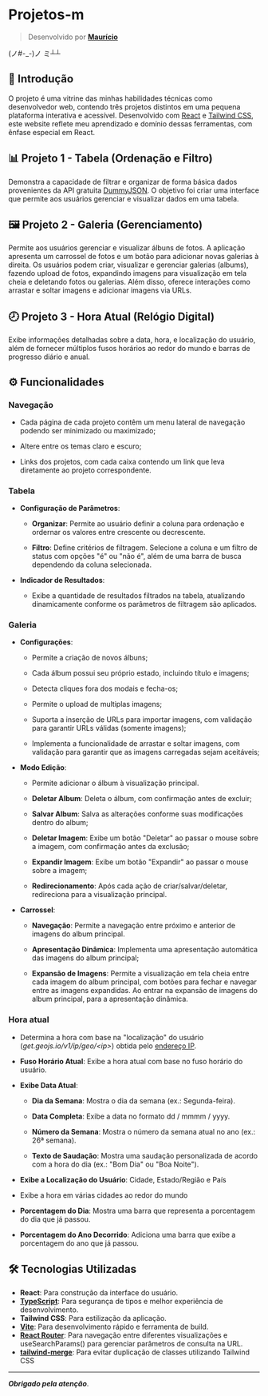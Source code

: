 # Projetos-m

> Desenvolvido por [**Maurício**](https://github.com/mauriciompf)

(ノ#-_-)ノ ミ┴┴

## 🌠 Introdução

O projeto é uma vitrine das minhas habilidades técnicas como desenvolvedor web, contendo três projetos distintos em uma pequena plataforma interativa e acessível. Desenvolvido com [React](https://react.dev) e [Tailwind CSS](https://tailwindcss.com), este website reflete meu aprendizado e domínio dessas ferramentas, com ênfase especial em React.

## 📊 Projeto 1 -  Tabela (Ordenação e Filtro)

Demonstra a capacidade de filtrar e organizar de forma básica dados provenientes da API gratuita [DummyJSON](https://dummyjson.com/docs/users). O objetivo foi criar uma interface que permite aos usuários gerenciar e visualizar dados em uma tabela.

## 🖼️ Projeto 2 - Galeria (Gerenciamento)

Permite aos usuários gerenciar e visualizar álbuns de fotos. A aplicação apresenta um carrossel de fotos e um botão para adicionar novas galerias à direita. Os usuários podem criar, visualizar e gerenciar galerias (albums), fazendo upload de fotos, expandindo imagens para visualização em tela cheia e deletando fotos ou galerias. Além disso, oferece interações como arrastar e soltar imagens e adicionar imagens via URLs.

## 🕗 Projeto 3 - Hora Atual (Relógio Digital)

Exibe informações detalhadas sobre a data, hora, e localização do usuário, além de fornecer múltiplos fusos horários ao redor do mundo e barras de progresso diário e anual.

## ⚙️ Funcionalidades

### **Navegação**

- Cada página de cada projeto contêm um menu lateral de navegação podendo ser minimizado ou maximizado;

- Altere entre os temas claro e escuro;

- Links dos projetos, com cada caixa contendo um link que leva diretamente ao projeto correspondente.

### **Tabela**

- **Configuração de Parâmetros**:
  - **Organizar**: Permite ao usuário definir a coluna para ordenação e ordernar os valores entre crescente ou decrescente.
  
  - **Filtro**: Define critérios de filtragem. Selecione a coluna e um filtro de status com opções "é" ou "não é", além de uma barra de busca dependendo da coluna selecionada.
  
- **Indicador de Resultados**:
  - Exibe a quantidade de resultados filtrados na tabela, atualizando dinamicamente conforme os parâmetros de filtragem são aplicados.

### **Galeria**

- **Configurações**:

  - Permite a criação de novos álbuns;

  - Cada álbum possui seu próprio estado, incluindo título e imagens;

  - Detecta cliques fora dos modais e fecha-os;

  - Permite o upload de multiplas imagens;

  - Suporta a inserção de URLs para importar imagens, com validação para garantir URLs válidas (somente imagens);

  - Implementa a funcionalidade de arrastar e soltar imagens, com validação para garantir que as imagens carregadas sejam aceitáveis;

- **Modo Edição**:

  - Permite adicionar o álbum à visualização principal.

  - **Deletar Album**: Deleta o álbum, com confirmação antes de excluir;

  - **Salvar Album**: Salva as alterações conforme suas modificações dentro do album;

  - **Deletar Imagem**: Exibe um botão "Deletar" ao passar o mouse sobre a imagem, com confirmação antes da exclusão;

  - **Expandir Imagem**: Exibe um botão "Expandir" ao passar o mouse sobre a imagem;

  - **Redirecionamento**: Após cada ação de criar/salvar/deletar, redireciona para a visualização principal.

- **Carrossel**:

  - **Navegação**: Permite a navegação entre próximo e anterior de imagens do album principal.

  - **Apresentação Dinâmica**: Implementa uma apresentação automática das imagens do album principal;

  - **Expansão de Imagens**: Permite a visualização em tela cheia entre cada imagem do album principal, com botões para fechar e navegar entre as imagens expandidas. Ao entrar na expansão de imagens do album principal, para a apresentação dinâmica.

### **Hora atual**

- Determina a hora com base na "localização" do usuário (_get.geojs.io/v1/ip/geo/\<ip>_) obtida pelo [endereço IP](https://api.ipify.org/?format=json).

- **Fuso Horário Atual**: Exibe a hora atual com base no fuso horário do usuário.

- **Exibe Data Atual**:

  - **Dia da Semana**: Mostra o dia da semana (ex.: Segunda-feira).

  - **Data Completa**: Exibe a data no formato dd / mmmm / yyyy.

  - **Número da Semana**: Mostra o número da semana atual no ano (ex.: 26ª semana).

  - **Texto de Saudação**: Mostra uma saudação personalizada de acordo com a hora do dia (ex.: "Bom Dia" ou "Boa Noite").

- **Exibe a Localização do Usuário**: Cidade, Estado/Região e País

- Exibe a hora em várias cidades ao redor do mundo

- **Porcentagem do Dia**: Mostra uma barra que representa a porcentagem do dia que já passou.

- **Porcentagem do Ano Decorrido**: Adiciona uma barra que exibe a porcentagem do ano que já passou.

## 🛠️ Tecnologias Utilizadas

- **React**: Para construção da interface do usuário.
- **[TypeScript](https://www.typescriptlang.org)**: Para segurança de tipos e melhor experiência de desenvolvimento.
- **Tailwind CSS**: Para estilização da aplicação.
- **[Vite](https://vitejs.dev)**: Para desenvolvimento rápido e ferramenta de build.
- **[React Router](https://reactrouter.com/en/main)**: Para navegação entre diferentes visualizações e  useSearchParams() para gerenciar parâmetros de consulta na URL.
- **[tailwind-merge](https://www.npmjs.com/package/tailwind-merge)**: Para evitar duplicação de classes utilizando Tailwind CSS

---

**_Obrigado pela atenção_**.
